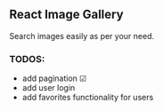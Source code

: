 ## React Image Gallery

Search images easily as per your need.

### TODOS:

- add pagination &#9745;
- add user login
- add favorites functionality for users
